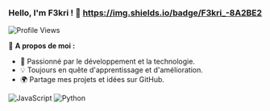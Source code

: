 ### Hello, I'm **F3kri** ! 👋 https://img.shields.io/badge/F3kri_-8A2BE2

![Profile Views](https://komarev.com/ghpvc/?username=VotreNomUtilisateur&color=blueviolet)

🚀 **A propos de moi :**
- 🎯 Passionné par le développement et la technologie.
- 💡 Toujours en quête d'apprentissage et d'amélioration.
- 🌍 Partage mes projets et idées sur GitHub.

                
![JavaScript](https://img.shields.io/badge/JavaScript-F7DF1E?style=for-the-badge&logo=javascript&logoColor=black)
![Python](https://img.shields.io/badge/Python-3776AB?style=for-the-badge&logo=python&logoColor=white)
